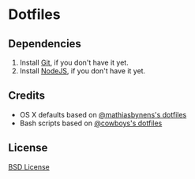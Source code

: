 # Dotfiles

## Dependencies

1. Install [Git](http://git-scm.com), if you don't have it yet.
2. Install [NodeJS](http://nodejs.org/download/), if you don't have it yet.


## Credits

* OS X defaults based on [@mathiasbynens's dotfiles](https://github.com/mathiasbynens/dotfiles)
* Bash scripts based on [@cowboys's dotfiles](https://github.com/cowboy/dotfiles)


## License

[BSD License](https://github.com/eduardolundgren/dotfiles/blob/master/LICENSE.md)
